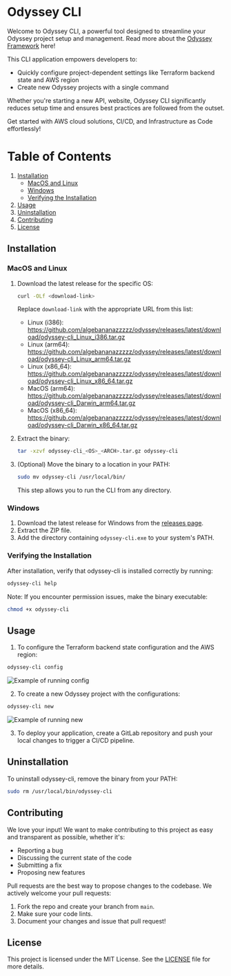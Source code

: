 # Odyssey CLI

Welcome to Odyssey CLI, a powerful tool designed to streamline your Odyssey project setup and management. Read more about the [Odyssey Framework]() here!

This CLI application empowers developers to:
- Quickly configure project-dependent settings like Terraform backend state and AWS region
- Create new Odyssey projects with a single command

Whether you're starting a new API, website, Odyssey CLI significantly reduces setup time and ensures best practices are followed from the outset.

Get started with AWS cloud solutions, CI/CD, and Infrastructure as Code effortlessly!

# Table of Contents

1. [Installation](#installation)
   - [MacOS and Linux](#macos-and-linux)
   - [Windows](#windows)
   - [Verifying the Installation](#verifying-the-installation)
2. [Usage](#usage)
3. [Uninstallation](#uninstallation)
4. [Contributing](#contributing)
5. [License](#license)

## Installation

### MacOS and Linux

1. Download the latest release for the specific OS:
   ```bash
   curl -OLf <download-link>
   ```

   Replace `download-link` with the appropriate URL from this list:

   - Linux (i386):   https://github.com/algebananazzzzz/odyssey/releases/latest/download/odyssey-cli_Linux_i386.tar.gz
   - Linux (arm64):  https://github.com/algebananazzzzz/odyssey/releases/latest/download/odyssey-cli_Linux_arm64.tar.gz
   - Linux (x86_64): https://github.com/algebananazzzzz/odyssey/releases/latest/download/odyssey-cli_Linux_x86_64.tar.gz
   - MacOS (arm64):  https://github.com/algebananazzzzz/odyssey/releases/latest/download/odyssey-cli_Darwin_arm64.tar.gz
   - MacOS (x86_64): https://github.com/algebananazzzzz/odyssey/releases/latest/download/odyssey-cli_Darwin_x86_64.tar.gz

2. Extract the binary:
   ```bash
   tar -xzvf odyssey-cli_<OS>_<ARCH>.tar.gz odyssey-cli
   ```

3. (Optional) Move the binary to a location in your PATH:
   ```bash
   sudo mv odyssey-cli /usr/local/bin/
   ```
   This step allows you to run the CLI from any directory.

### Windows

1. Download the latest release for Windows from the [releases page](https://github.com/algebananazzzzz/odyssey-cli/releases/latest).
2. Extract the ZIP file.
3. Add the directory containing `odyssey-cli.exe` to your system's PATH.

### Verifying the Installation

After installation, verify that odyssey-cli is installed correctly by running:

```bash
odyssey-cli help
```

Note: If you encounter permission issues, make the binary executable:
```bash
chmod +x odyssey-cli
```

## Usage

1. To configure the Terraform backend state configuration and the AWS region:

```bash
odyssey-cli config
```
![Example of running config](./examples/config.gif)

2. To create a new Odyssey project with the configurations:

```bash
odyssey-cli new
```
![Example of running new](./examples/new.gif)

3. To deploy your application, create a GitLab repository and push your local changes to trigger a CI/CD pipeline.

## Uninstallation

To uninstall odyssey-cli, remove the binary from your PATH:

  ```bash
  sudo rm /usr/local/bin/odyssey-cli
  ```

## Contributing

We love your input! We want to make contributing to this project as easy and transparent as possible, whether it's:

- Reporting a bug
- Discussing the current state of the code
- Submitting a fix
- Proposing new features

Pull requests are the best way to propose changes to the codebase. We actively welcome your pull requests:

1. Fork the repo and create your branch from `main`.
2. Make sure your code lints.
3. Document your changes and issue that pull request!

## License

This project is licensed under the MIT License. See the [LICENSE](./LICENSE) file for more details.

